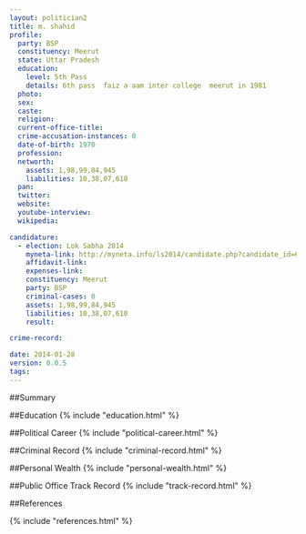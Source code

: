 ```yaml
---
layout: politician2
title: m. shahid
profile: 
  party: BSP
  constituency: Meerut
  state: Uttar Pradesh
  education: 
    level: 5th Pass
    details: 6th pass  faiz a aam inter college  meerut in 1981
  photo: 
  sex: 
  caste: 
  religion: 
  current-office-title: 
  crime-accusation-instances: 0
  date-of-birth: 1970
  profession: 
  networth: 
    assets: 1,98,99,84,945
    liabilities: 10,38,07,610
  pan: 
  twitter: 
  website: 
  youtube-interview: 
  wikipedia: 

candidature: 
  - election: Lok Sabha 2014
    myneta-link: http://myneta.info/ls2014/candidate.php?candidate_id=666
    affidavit-link: 
    expenses-link: 
    constituency: Meerut 
    party: BSP
    criminal-cases: 0
    assets: 1,98,99,84,945
    liabilities: 10,38,07,610
    result:  

crime-record: 

date: 2014-01-28
version: 0.0.5
tags: 
---
```

##Summary


##Education
{% include "education.html" %}


##Political Career
{% include "political-career.html" %}


##Criminal Record
{% include "criminal-record.html" %}


##Personal Wealth
{% include "personal-wealth.html" %}


##Public Office Track Record
{% include "track-record.html" %}


##References


{% include "references.html" %}